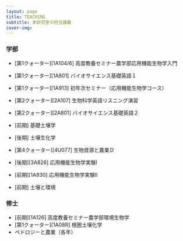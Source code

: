 ```yaml
---
layout: page
title: TEACHING
subtitle: 本研究室の担当講義
cover-img: 
---
```

### 学部

* [第1クォーター][1A104/6] 高度教養セミナー農学部応用機能生物学入門
* [第1クォーター][1A801] バイオサイエンス基礎英語１
* [第1クォーター][1A913] 初年次セミナー（応用機能生物学コース）
* [第2クォーター][2A107] 生物科学英語リスニング演習
* [第2クォーター][2A801] バイオサイエンス基礎英語２
* [前期] 基礎土壌学
* [後期] 土壌生化学
* [第4クォーター][4U077] 生物資源と農業Ｄ
* [後期][3A826] 応用機能生物学実験Ⅰ
* [前期][1A830] 応用機能生物学実験Ⅱ

* [前期] 土壌と環境

### 修士

* [前期][1A126] 高度教養セミナー農学部環境生物学
* [第1クォーター][1A08R] 根圏土壌化学
* ペドロジーと農業（各年）
